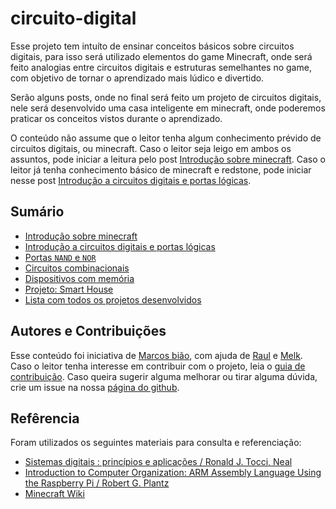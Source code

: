 # circuito-digital

Esse projeto tem intuíto de ensinar conceitos básicos sobre circuitos digitais, para isso será utilizado elementos do game Minecraft, onde será feito analogias entre circuitos digitais e estruturas semelhantes no game, com objetivo de tornar o aprendizado mais lúdico e divertido. 

Serão alguns posts, onde no final será feito um projeto de circuitos digitais, nele será desenvolvido uma casa inteligente em minecraft, onde poderemos praticar os conceitos vistos durante o aprendizado.

O conteúdo não assume que o leitor tenha algum conhecimento prévido de circuitos digitais, ou minecraft. Caso o leitor seja leigo em ambos os assuntos, pode iniciar a leitura pelo post [Introdução sobre minecraft](/posts/Minecraft_e_Circuitos_de_Redstone.md). Caso o leitor já tenha conhecimento básico de minecraft e redstone, pode iniciar nesse post [Introdução a circuitos digitais e portas lógicas](/posts/Introducao-Portas_Logicas.md).

## Sumário

- [Introdução sobre minecraft](/posts/Minecraft_e_Circuitos_de_Redstone.md)
- [Introdução a circuitos digitais e portas lógicas](/posts/Introducao-Portas_Logicas.md)
- [Portas `NAND` e `NOR`](/posts/Portas_Logicas-Nand-Nor.md)
- [Circuitos combinacionais](/posts/Circuitos_Combinacionais.md)
- [Dispositivos com memória](/posts/Flip-Flops.md)
- [Projeto: Smart House](/posts/Projeto_em_Minecraft.md)
- [Lista com todos os projetos desenvolvidos](/projetos/README.md)

## Autores e Contribuições

Esse conteúdo foi iniciativa de [Marcos bião](https://github.com/marcosbiao), com ajuda de [Raul](https://github.com/raulpy271) e [Melk](https://github.com/melkml). Caso o leitor tenha interesse em contribuir com o projeto, leia o [guia de contribuição](https://github.com/marcosbiao/circuito-digital/blob/main/CONTRIBUTING.md). Caso queira sugerir alguma melhorar ou tirar alguma dúvida, crie um issue na nossa [página do github](https://github.com/marcosbiao/circuito-digital/issues).

## Refêrencia

Foram utilizados os seguintes materiais para consulta e referenciação:

- [Sistemas digitais : princípios e aplicações / Ronald J. Tocci, Neal](https://www.amazon.com.br/Sistemas-Digitais-Princ%C3%ADpios-Ronald-Tocci/dp/854302501X)
- [Introduction to Computer Organization: ARM Assembly Language Using the Raspberry Pi / Robert G. Plantz](https://bob.cs.sonoma.edu/IntroCompOrg-RPi/frontmatter-1.html)
- [Minecraft Wiki](https://minecraft.fandom.com/wiki/Minecraft_Wiki)

